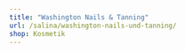 ```yaml
---
title: "Washington Nails & Tanning"
url: /salina/washington-nails-und-tanning/
shop: Kosmetik
---
```

